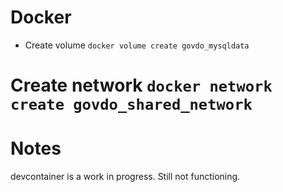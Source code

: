 # Docker

* Create volume `docker volume create govdo_mysqldata`
# Create network `docker network create govdo_shared_network`

# Notes

devcontainer is a work in progress. Still not functioning.